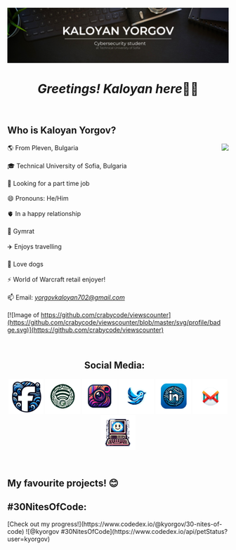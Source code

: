 ![Banner](banner.png)
<br>
<h1 align="center"><i>Greetings! Kaloyan here</i>🙋‍♂️</h2>
<br>

<h2> Who is Kaloyan Yorgov? </h2>

<img align="right" src="https://avatars.githubusercontent.com/u/155481840?v=4" height = "500">

🌎 From Pleven, Bulgaria <br> <br>
🎓 Technical University of Sofia, Bulgaria <br> <br>
💼 Looking for a part time job <br> <br>
😄 Pronouns: He/Him <br> <br>
🫀 In a happy relationship <br> <br>
💪 Gymrat <br> <br>
✈️ Enjoys travelling <br> <br>
🐶 Love dogs <br> <br>
⚡ World of Warcraft retail enjoyer! <br> <br>
📫 Email: <i>[yorgovkaloyan702@gmail.com](mailto:yorgovkaloyan702@gmail.com)</i>
<br clear="left"/>
<br> [![Image of https://github.com/crabycode/viewscounter](https://github.com/crabycode/viewscounter/blob/master/svg/profile/badge.svg)](https://github.com/crabycode/viewscounter) 

<br>
<h2 align="center"> Social Media: </h2>

<p align="center">
<a href="https://www.facebook.com/crabyto" style="text-decoration: none; border: none">
  <img src="https://github.com/crabycode/crabycode/blob/main/facebook.png?raw=true" height="80" width="80">
</a>
<a href="https://open.spotify.com/user/z2agvrmzdq1i4b9tfg34u8uwn" style="text-decoration: none; border: none">
  <img src="https://github.com/crabycode/crabycode/blob/main/sptoify.png?raw=true" height="80" width="80">
</a>
<a href="https://www.instagram.com/justcraby/" style="text-decoration: none; border: none">
  <img src="https://github.com/crabycode/crabycode/blob/main/instagram.png?raw=true" height="80" width="80">
</a>
<a href="https://twitter.com/lilcraby" style="text-decoration: none; border: none">
  <img src="https://github.com/crabycode/crabycode/blob/main/twitter.png?raw=true" height="80" width="80">
</a>
<a href="https://www.linkedin.com/in/kaloyan-yorgov-385872188/" style="text-decoration: none; border: none">
  <img src="https://github.com/crabycode/crabycode/blob/main/Linkedin.png?raw=true" height="80" width="80">
</a>
<a href="mailto:yorgovkaloyan702@gmail.com" style="text-decoration: none; border: none">
  <img src="https://github.com/crabycode/crabycode/blob/main/gmail.png?raw=true" height="80" width="80">
</a>
<a href="https://www.codedex.io/@kyorgov" style="text-decoration: none; border: none">
  <img src="https://github.com/crabycode/crabycode/blob/main/codedex.png?raw=true" height="80" width="80">
</a>
</p>

<br>
<h2> My favourite projects! 😊</h2>

<h2> #30NitesOfCode: </h2>
  [Check out my progress!](https://www.codedex.io/@kyorgov/30-nites-of-code)  
  ![@kyorgov #30NitesOfCode](https://www.codedex.io/api/petStatus?user=kyorgov)
